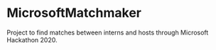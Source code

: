 # MicrosoftMatchmaker

Project to find matches between interns and hosts through Microsoft Hackathon 2020.
